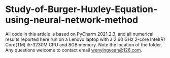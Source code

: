 # Study-of-Burger-Huxley-Equation-using-neural-network-method
All code in this article is based on PyCharm $2021.2.3$, and all numerical results reported here 
run on a Lenovo laptop with a $2.60$ GHz $2$-core Intel(R) Core(TM) i5-3230M CPU and 8GB memory.
Note the location of the <lieneuralsolver> folder.
Any questions welcome to contact email wenyingyeah@126.com.
